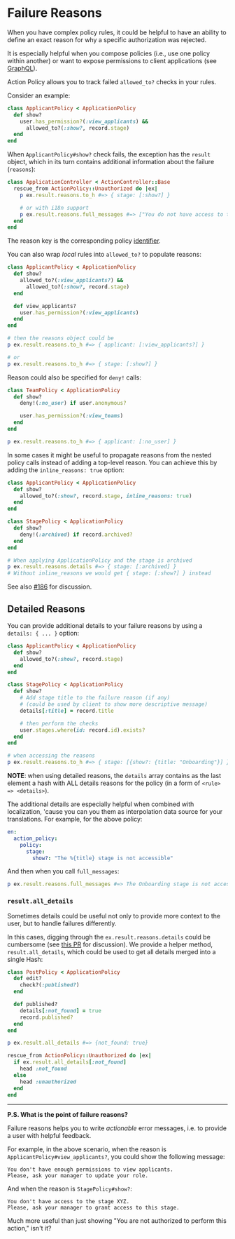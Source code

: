 # Failure Reasons

When you have complex policy rules, it could be helpful to have an ability to define an exact reason for why a specific authorization was rejected.

It is especially helpful when you compose policies (i.e., use one policy within another) or want
to expose permissions to client applications (see [GraphQL](./graphql.md)).

Action Policy allows you to track failed `allowed_to?` checks in your rules.

Consider an example:

```ruby
class ApplicantPolicy < ApplicationPolicy
  def show?
    user.has_permission?(:view_applicants) &&
      allowed_to?(:show?, record.stage)
  end
end
```

When `ApplicantPolicy#show?` check fails, the exception has the `result` object, which in its turn contains additional information about the failure (`reasons`):

```ruby
class ApplicationController < ActionController::Base
  rescue_from ActionPolicy::Unauthorized do |ex|
    p ex.result.reasons.to_h #=> { stage: [:show?] }

    # or with i18n support
    p ex.result.reasons.full_messages #=> ["You do not have access to the stage"]
  end
end
```

The reason key is the corresponding policy [identifier](writing_policies.md#identifiers).

You can also wrap _local_ rules into `allowed_to?` to populate reasons:

```ruby
class ApplicantPolicy < ApplicationPolicy
  def show?
    allowed_to?(:view_applicants?) &&
      allowed_to?(:show?, record.stage)
  end

  def view_applicants?
    user.has_permission?(:view_applicants)
  end
end

# then the reasons object could be
p ex.result.reasons.to_h #=> { applicant: [:view_applicants?] }

# or
p ex.result.reasons.to_h #=> { stage: [:show?] }
```

Reason could also be specified for `deny!` calls:

```ruby
class TeamPolicy < ApplicationPolicy
  def show?
    deny!(:no_user) if user.anonymous?

    user.has_permission?(:view_teams)
  end
end

p ex.result.reasons.to_h #=> { applicant: [:no_user] }
```

In some cases it might be useful to propagate reasons from the nested policy calls instead of adding a top-level reason.
You can achieve this by adding the `inline_reasons: true` option:

```ruby
class ApplicantPolicy < ApplicationPolicy
  def show?
    allowed_to?(:show?, record.stage, inline_reasons: true)
  end
end

class StagePolicy < ApplicationPolicy
  def show?
    deny!(:archived) if record.archived?
  end
end

# When applying ApplicationPolicy and the stage is archived
p ex.result.reasons.details #=> { stage: [:archived] }
# Without inline_reasons we would get { stage: [:show?] } instead
```

See also [#186](https://github.com/palkan/action_policy/issues/186) for discussion.

## Detailed Reasons

You can provide additional details to your failure reasons by using a `details: { ... }` option:

```ruby
class ApplicantPolicy < ApplicationPolicy
  def show?
    allowed_to?(:show?, record.stage)
  end
end

class StagePolicy < ApplicationPolicy
  def show?
    # Add stage title to the failure reason (if any)
    # (could be used by client to show more descriptive message)
    details[:title] = record.title

    # then perform the checks
    user.stages.where(id: record.id).exists?
  end
end

# when accessing the reasons
p ex.result.reasons.to_h #=> { stage: [{show?: {title: "Onboarding"}] }
```

**NOTE**: when using detailed reasons, the `details` array contains as the last element
a hash with ALL details reasons for the policy (in a form of `<rule> => <details>`).

The additional details are especially helpful when combined with localization, 'cause you can you them as interpolation data source for your translations. For example, for the above policy:

```yml
en:
  action_policy:
    policy:
      stage:
        show?: "The %{title} stage is not accessible"
```

And then when you call `full_messages`:

```ruby
p ex.result.reasons.full_messages #=> The Onboarding stage is not accessible
```

### `result.all_details`

Sometimes details could be useful not only to provide more context to the user, but to handle failures differently.

In this cases, digging through the `ex.result.reasons.details` could be cumbersome (see [this PR](https://github.com/palkan/action_policy/pull/130) for discussion). We provide a helper method, `result.all_details`, which could be used to get all details merged into a single Hash:

```ruby
class PostPolicy < ApplicationPolicy
  def edit?
    check?(:published?)
  end

  def published?
    details[:not_found] = true
    record.published?
  end
end
```

```ruby
p ex.result.all_details #=> {not_found: true}
```

```ruby
rescue_from ActionPolicy::Unauthorized do |ex|
  if ex.result.all_details[:not_found]
    head :not_found
  else
    head :unauthorized
  end
end
```

----

**P.S. What is the point of failure reasons?**

Failure reasons helps you to write _actionable_ error messages, i.e. to provide a user with helpful feedback.

For example, in the above scenario, when the reason is `ApplicantPolicy#view_applicants?`, you could show the following message:

```
You don't have enough permissions to view applicants.
Please, ask your manager to update your role.
```

And when the reason is `StagePolicy#show?`:

```
You don't have access to the stage XYZ.
Please, ask your manager to grant access to this stage.
```

Much more useful than just showing "You are not authorized to perform this action," isn't it?
